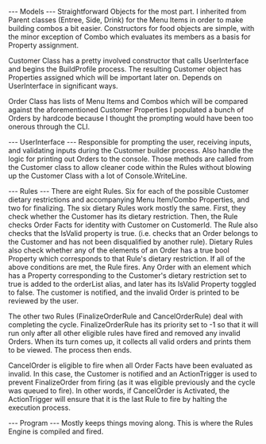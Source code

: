 --- Models ---
Straightforward Objects for the most part. I inherited from Parent classes (Entree, Side, Drink) for the Menu Items in order to make building combos a bit easier.
Constructors for food objects are simple, with the minor exception of Combo which evaluates its members as a basis for Property assignment.

Customer Class has a pretty involved constructor that calls UserInterface and begins the BuildProfile process. The resulting Customer
object has Properties assigned which will be important later on. Depends on UserInterface in significant ways.

Order Class has lists of Menu Items and Combos which will be compared against the aforementioned Customer Properties
I populated a bunch of Orders by hardcode because I thought the prompting would have been too onerous through the CLI.

--- UserInterface ---
Responsible for prompting the user, receiving inputs, and validating inputs during the Customer builder process.
Also handle the logic for printing out Orders to the console. Those methods are called from the Customer class to allow cleaner code within the Rules
without blowing up the Customer Class with a lot of Console.WriteLine.

--- Rules ---
There are eight Rules. Six for each of the possible Customer dietary restrictions and accompanying Menu Item/Combo Properties, and two for finalizing.
The six dietary Rules work mostly the same. First, they check whether the Customer has its dietary restriction.
Then, the Rule checks Order Facts for identity with Customer on CustomerId. The Rule also checks that the IsValid property is true.
(i.e. checks that an Order belongs to the Customer and has not been disqualified by another rule).
Dietary Rules also check whether any of the elements of an Order has a true bool Property which corresponds to that Rule's dietary restriction.
If all of the above conditions are met, the Rule fires. 
Any Order with an element which has a Property corresponding to the Customer's dietary restriction set to true is added to the orderList alias, and later has its 
IsValid Property toggled to false. The customer is notified, and the invalid Order is printed to be reviewed by the user.

The other two Rules (FinalizeOrderRule and CancelOrderRule) deal with completing the cycle.
FinalizeOrderRule has its priority set to -1 so that it will run only after all other eligible rules have fired and removed
any invalid Orders. When its turn comes up, it collects all valid orders and prints them to be viewed. The process then ends.

CancelOrder is eligible to fire when all Order Facts have been evaluated as invalid. In this case, the Customer is notified and
an ActionTrigger is used to prevent FinalizeOrder from firing (as it was eligible previously and the cycle was queued to fire).
In other words, if CancelOrder is Activated, the ActionTrigger will ensure that it is the last Rule to fire by halting the execution process.


--- Program ---
Mostly keeps things moving along. This is where the Rules Engine is compiled and fired.
